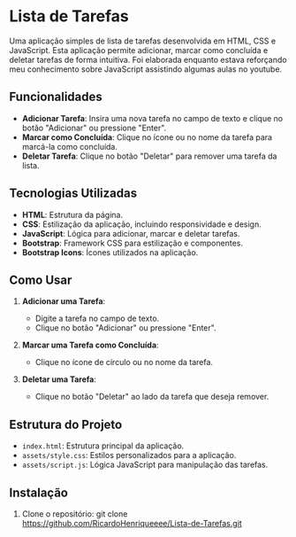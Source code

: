 # Lista de Tarefas

Uma aplicação simples de lista de tarefas desenvolvida em HTML, CSS e JavaScript. Esta aplicação permite adicionar, marcar como concluída e deletar tarefas de forma intuitiva. Foi elaborada enquanto estava reforçando meu conhecimento sobre JavaScript assistindo algumas aulas no youtube.

## Funcionalidades

- **Adicionar Tarefa**: Insira uma nova tarefa no campo de texto e clique no botão "Adicionar" ou pressione "Enter".
- **Marcar como Concluída**: Clique no ícone ou no nome da tarefa para marcá-la como concluída.
- **Deletar Tarefa**: Clique no botão "Deletar" para remover uma tarefa da lista.

## Tecnologias Utilizadas

- **HTML**: Estrutura da página.
- **CSS**: Estilização da aplicação, incluindo responsividade e design.
- **JavaScript**: Lógica para adicionar, marcar e deletar tarefas.
- **Bootstrap**: Framework CSS para estilização e componentes.
- **Bootstrap Icons**: Ícones utilizados na aplicação.

## Como Usar

1. **Adicionar uma Tarefa**:
   - Digite a tarefa no campo de texto.
   - Clique no botão "Adicionar" ou pressione "Enter".

2. **Marcar uma Tarefa como Concluída**:
   - Clique no ícone de círculo ou no nome da tarefa.

3. **Deletar uma Tarefa**:
   - Clique no botão "Deletar" ao lado da tarefa que deseja remover.

## Estrutura do Projeto

- `index.html`: Estrutura principal da aplicação.
- `assets/style.css`: Estilos personalizados para a aplicação.
- `assets/script.js`: Lógica JavaScript para manipulação das tarefas.

## Instalação

1. Clone o repositório:
   git clone https://github.com/RicardoHenriqueeee/Lista-de-Tarefas.git
